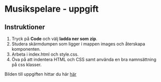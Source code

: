 # Musikspelare - uppgift

## Instruktioner
1. Tryck på **Code** och välj **ladda ner som zip**.
2. Studera skärmdumpen som ligger i mappen images och återskapa komponenten.
3. Arbeta i index.html och style.css.
4. Öva på att indentera HTML och CSS samt använda en bra namnsättning på css klasser.

Bilden till uppgiften hittar du här [här](https://images.unsplash.com/photo-1508700115892-45ecd05ae2ad?ixlib=rb-1.2.1&ixid=eyJhcHBfaWQiOjEyMDd9&auto=format&fit=crop&w=1650&q=80)
